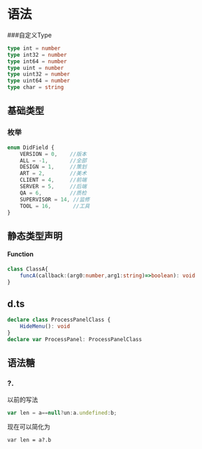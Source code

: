 # 语法


###自定义Type
```TypeScript
type int = number
type int32 = number
type int64 = number
type uint = number
type uint32 = number
type uint64 = number
type char = string
```

## 基础类型


### 枚举

```TypeScript
enum DidField {
    VERSION = 0,    //版本
    ALL = -1,       //全部
    DESIGN = 1,     //策划
    ART = 2,        //美术
    CLIENT = 4,     //前端
    SERVER = 5,     //后端
    QA = 6,         //质检
    SUPERVISOR = 14, //监修
    TOOL = 16,       //工具
}
```

## 静态类型声明 

#### Function
```TypeScript
class ClassA{
    funcA(callback:(arg0:number,arg1:string)=>boolean): void
}
```


## d.ts

```TypeScript
declare class ProcessPanelClass {
    HideMenu(): void
}
declare var ProcessPanel: ProcessPanelClass
```

## 语法糖

### ?.

以前的写法
```TypeScript
var len = a==null?un:a.undefined:b;
```
现在可以简化为
```
var len = a?.b
```